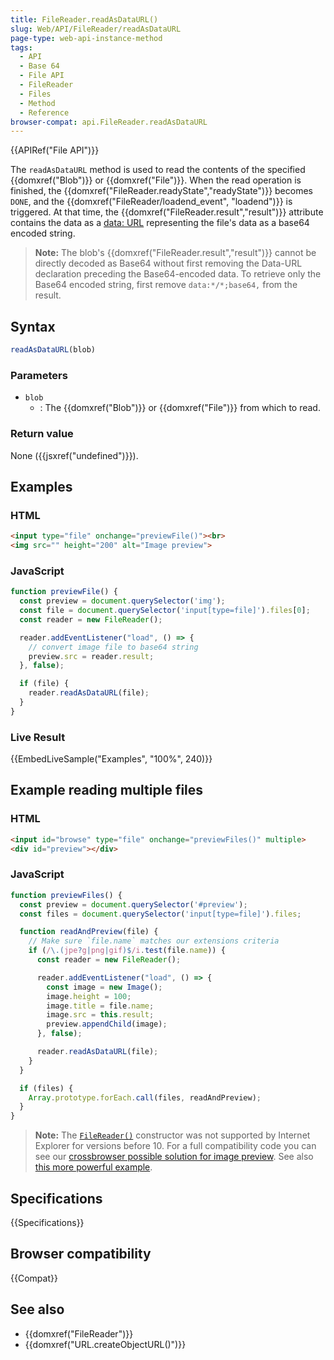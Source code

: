 ```yaml
---
title: FileReader.readAsDataURL()
slug: Web/API/FileReader/readAsDataURL
page-type: web-api-instance-method
tags:
  - API
  - Base 64
  - File API
  - FileReader
  - Files
  - Method
  - Reference
browser-compat: api.FileReader.readAsDataURL
---
```


{{APIRef("File API")}}

The `readAsDataURL` method is used to read the contents of the specified
{{domxref("Blob")}} or {{domxref("File")}}. When the read operation is finished, the
{{domxref("FileReader.readyState","readyState")}} becomes `DONE`, and the
{{domxref("FileReader/loadend_event", "loadend")}} is triggered. At that time, the
{{domxref("FileReader.result","result")}} attribute contains the data as a [data: URL](/en-US/docs/Web/HTTP/Basics_of_HTTP/Data_URLs) representing the
file's data as a base64 encoded string.

> **Note:** The blob's {{domxref("FileReader.result","result")}} cannot be
> directly decoded as Base64 without first removing the Data-URL declaration preceding
> the Base64-encoded data. To retrieve only the Base64 encoded string, first
> remove `data:*/*;base64,` from the result.

## Syntax

```js
readAsDataURL(blob)
```

### Parameters

- `blob`
  - : The {{domxref("Blob")}} or {{domxref("File")}} from which to read.

### Return value

None ({{jsxref("undefined")}}).

## Examples

### HTML

```html
<input type="file" onchange="previewFile()"><br>
<img src="" height="200" alt="Image preview">
```

### JavaScript

```js
function previewFile() {
  const preview = document.querySelector('img');
  const file = document.querySelector('input[type=file]').files[0];
  const reader = new FileReader();

  reader.addEventListener("load", () => {
    // convert image file to base64 string
    preview.src = reader.result;
  }, false);

  if (file) {
    reader.readAsDataURL(file);
  }
}
```

### Live Result

{{EmbedLiveSample("Examples", "100%", 240)}}

## Example reading multiple files

### HTML

```html
<input id="browse" type="file" onchange="previewFiles()" multiple>
<div id="preview"></div>
```

### JavaScript

```js
function previewFiles() {
  const preview = document.querySelector('#preview');
  const files = document.querySelector('input[type=file]').files;

  function readAndPreview(file) {
    // Make sure `file.name` matches our extensions criteria
    if (/\.(jpe?g|png|gif)$/i.test(file.name)) {
      const reader = new FileReader();

      reader.addEventListener("load", () => {
        const image = new Image();
        image.height = 100;
        image.title = file.name;
        image.src = this.result;
        preview.appendChild(image);
      }, false);

      reader.readAsDataURL(file);
    }
  }

  if (files) {
    Array.prototype.forEach.call(files, readAndPreview);
  }
}
```

> **Note:** The [`FileReader()`](/en-US/docs/Web/API/FileReader) constructor was
> not supported by Internet Explorer for versions before 10. For a full compatibility code
> you can see our [crossbrowser possible solution for image preview](https://media.prod.mdn.mozit.cloud/attachments/2012/07/09/3699/2c8cb1e94f0ee05b22c1c30a3790c70d/crossbrowser_image_preview.html). See also [this more powerful example](https://media.prod.mdn.mozit.cloud/attachments/2012/07/09/3698/391aef19653595a663cc601c42a67116/image_upload_preview.html).

## Specifications

{{Specifications}}

## Browser compatibility

{{Compat}}

## See also

- {{domxref("FileReader")}}
- {{domxref("URL.createObjectURL()")}}
